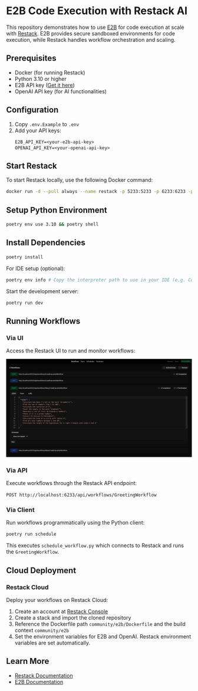# E2B Code Execution with Restack AI

This repository demonstrates how to use [E2B](https://e2b.dev) for code execution at scale with [Restack](https://docs.restack.io/). E2B provides secure sandboxed environments for code execution, while Restack handles workflow orchestration and scaling.

## Prerequisites

- Docker (for running Restack)
- Python 3.10 or higher
- E2B API key ([Get it here](https://e2b.dev/docs/getting-started/api-key))
- OpenAI API key (for AI functionalities)

## Configuration

1. Copy `.env.Example` to `.env`
2. Add your API keys:
   ```
   E2B_API_KEY=<your-e2b-api-key>
   OPENAI_API_KEY=<your-openai-api-key>
   ```

## Start Restack

To start Restack locally, use the following Docker command:

```bash
docker run -d --pull always --name restack -p 5233:5233 -p 6233:6233 -p 7233:7233 ghcr.io/restackio/restack:main
```

## Setup Python Environment

```bash
poetry env use 3.10 && poetry shell
```

## Install Dependencies

```bash
poetry install
```

For IDE setup (optional):
```bash
poetry env info # Copy the interpreter path to use in your IDE (e.g. Cursor, VSCode)
```

Start the development server:
```bash
poetry run dev
```

## Running Workflows

### Via UI

Access the Restack UI to run and monitor workflows:

![Restack Workflow UI](./ui-e2b-restack-code-execution.png)

### Via API

Execute workflows through the Restack API endpoint:

`POST http://localhost:6233/api/workflows/GreetingWorkflow`

### Via Client

Run workflows programmatically using the Python client:

```bash
poetry run schedule
```

This executes `schedule_workflow.py` which connects to Restack and runs the `GreetingWorkflow`.

## Cloud Deployment

### Restack Cloud
Deploy your workflows on Restack Cloud:
1. Create an account at [Restack Console](https://console.restack.io)
2. Create a stack and import the cloned repository
3. Reference the Dockerfile path `community/e2b/Dockerfile` and the build context `community/e2b`
4. Set the environment variables for E2B and OpenAI. Restack environment variables are set automatically.


## Learn More
- [Restack Documentation](https://docs.restack.io)
- [E2B Documentation](https://e2b.dev/docs)

